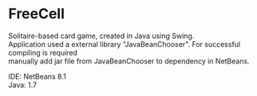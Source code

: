 # FreeCell
Solitaire-based card game, created in Java using Swing. <br />
Application used a external library "JavaBeanChooser". For successful compiling is required <br />
manually add jar file from JavaBeanChooser to dependency in NetBeans.  


IDE: NetBeans 8.1 <br />
Java: 1.7

